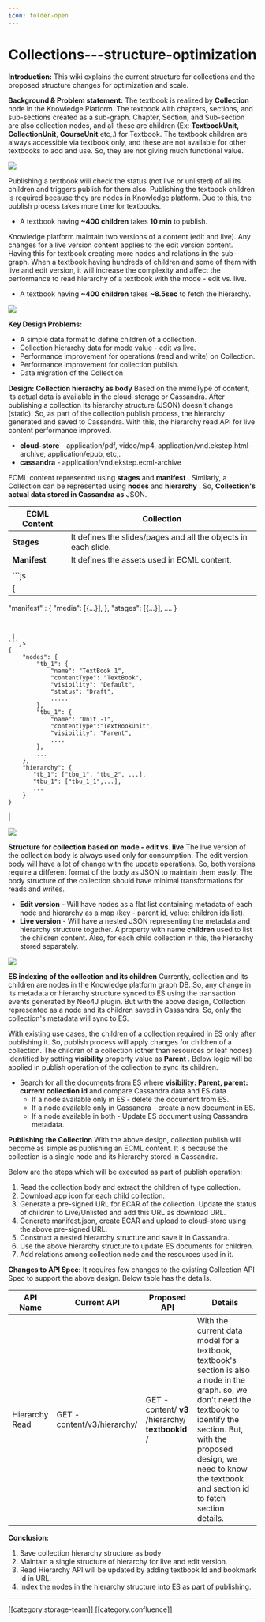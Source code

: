 ```yaml
---
icon: folder-open
---
```


# Collections---structure-optimization

**Introduction:** This wiki explains the current structure for collections and the proposed structure changes for optimization and scale.

**Background & Problem statement:** The textbook is realized by **Collection** node in the Knowledge Platform. The textbook with chapters, sections, and sub-sections created as a sub-graph. Chapter, Section, and Sub-section are also collection nodes, and all these are children (Ex:  **TextbookUnit, CollectionUnit, CourseUnit** etc,.) for Textbook. The textbook children are always accessible via textbook only, and these are not available for other textbooks to add and use. So, they are not giving much functional value.

![](<../../../../.gitbook/assets/textbook - structure - 1.png>)

Publishing a textbook will check the status (not live or unlisted) of all its children and triggers publish for them also. Publishing the textbook children is required because they are nodes in Knowledge platform. Due to this, the publish process takes more time for textbooks.

* A textbook having **\~400 children** takes  **10 min** to publish.

Knowledge platform maintain two versions of a content (edit and live). Any changes for a live version content applies to the edit version content. Having this for textbook creating more nodes and relations in the sub-graph. When a textbook having hundreds of children and some of them with live and edit version, it will increase the complexity and affect the performance to read hierarchy of a textbook with the mode - edit vs. live.

* A textbook having **\~400 children** takes  **\~8.5sec** to fetch the hierarchy.

![](<../../../../.gitbook/assets/textbook - structure - 2.png>)

**Key Design Problems:**

* A simple data format to define children of a collection.
* Collection hierarchy data for mode value - edit vs live.
* Performance improvement for operations (read and write) on Collection.
* Performance improvement for collection publish.
* Data migration of the Collection

**Design:** **Collection hierarchy as body** Based on the mimeType of content, its actual data is available in the cloud-storage or Cassandra. After publishing a collection its hierarchy structure (JSON) doesn't change (static). So, as part of the collection publish process, the hierarchy generated and saved to Cassandra. With this, the hierarchy read API for live content performance improved.

* **cloud-store** - application/pdf, video/mp4, application/vnd.ekstep.html-archive, application/epub, etc,.
* **cassandra** - application/vnd.ekstep.ecml-archive

ECML content represented using **stages** and **manifest** . Similarly, a Collection can be represented using **nodes** and **hierarchy** . So, **Collection's actual data stored in Cassandra as** JSON.

| ECML Content | Collection                                                     |
| ------------ | -------------------------------------------------------------- |
| **Stages**   | It defines the slides/pages and all the objects in each slide. |
| **Manifest** | It defines the assets used in ECML content.                    |
|              |                                                                |
| \`\`\`js     |                                                                |
| {            |                                                                |

"manifest" : { "media": \[{...}], }, "stages": \[{...}], .... }

````


 | 
```js
{
    "nodes": {
        "tb_1": {
            "name": "TextBook 1",
            "contentType": "TextBook",
            "visibility": "Default",
            "status": "Draft",
            .....
        },
        "tbu_1": {
            "name": "Unit -1",
            "contentType":"TextBookUnit",
            "visibility": "Parent",
            ....
        },
        ...
    },
    "hierarchy": {
       "tb_1": ["tbu_1", "tbu_2", ...],
       "tbu_1": ["tbu_1_1",...],
       ...
    }
}
````

|

![](<../../../../.gitbook/assets/collection - current vs new.png>)

**Structure for collection based on mode - edit vs. live** The live version of the collection body is always used only for consumption. The edit version body will have a lot of change with the update operations. So, both versions require a different format of the body as JSON to maintain them easily. The body structure of the collection should have minimal transformations for reads and writes.

* **Edit version** - Will have nodes as a flat list containing metadata of each node and hierarchy as a map (key - parent id, value: children ids list).
* **Live version** - Will have a nested JSON representing the metadata and hierarchy structure together. A property with name **children** used to list the children content. Also, for each child collection in this, the hierarchy stored separately.

![](<../../../../.gitbook/assets/textbook - redefine - data model.png>)

**ES indexing of the collection and its children** Currently, collection and its children are nodes in the Knowledge platform graph DB. So, any change in its metadata or hierarchy structure synced to ES using the transaction events generated by Neo4J plugin. But with the above design, Collection represented as a node and its children saved in Cassandra. So, only the collection's metadata will sync to ES.

With existing use cases, the children of a collection required in ES only after publishing it. So, publish process will apply changes for children of a collection. The children of a collection (other than resources or leaf nodes) identified by setting **visibility** property value as **Parent** . Below logic will be applied in publish operation of the collection to sync its children.

* Search for all the documents from ES where **visibility: Parent, parent: current collection id** and compare Cassandra data and ES data
  * If a node available only in ES - delete the document from ES.
  * If a node available only in Cassandra - create a new document in ES.
  * If a node available in both - Update ES document using Cassandra metadata.

**Publishing the Collection** With the above design, collection publish will become as simple as publishing an ECML content. It is because the collection is a single node and its hierarchy stored in Cassandra.

Below are the steps which will be executed as part of publish operation:

1. Read the collection body and extract the children of type collection.
2. Download app icon for each child collection.
3. Generate a pre-signed URL for ECAR of the collection. Update the status of children to Live/Unlisted and add this URL as download URL.
4. Generate manifest.json, create ECAR and upload to cloud-store using the above pre-signed URL.
5. Construct a nested hierarchy structure and save it in Cassandra.
6. Use the above hierarchy structure to update ES documents for children.
7. Add relations among collection node and the resources used in it.

**Changes to API Spec:** It requires few changes to the existing Collection API Spec to support the above design. Below table has the details.

| API Name       | Current API                 | Proposed API                                       | Details                                                                                                                                                                                                                                                  |
| -------------- | --------------------------- | -------------------------------------------------- | -------------------------------------------------------------------------------------------------------------------------------------------------------------------------------------------------------------------------------------------------------- |
| Hierarchy Read | GET - content/v3/hierarchy/ | GET - content/ **v3** /hierarchy/ **textbookId** / | With the current data model for a textbook, textbook's section is also a node in the graph. so, we don't need the textbook to identify the section. But, with the proposed design, we need to know the textbook and section id to fetch section details. |

**Conclusion:**

1. Save collection hierarchy structure as body
2. Maintain a single structure of hierarchy for live and edit version.
3. Read Hierarchy API will be updated by adding textbook Id and bookmark Id in URL.
4. Index the nodes in the hierarchy structure into ES as part of publishing.

***

\[\[category.storage-team]] \[\[category.confluence]]
